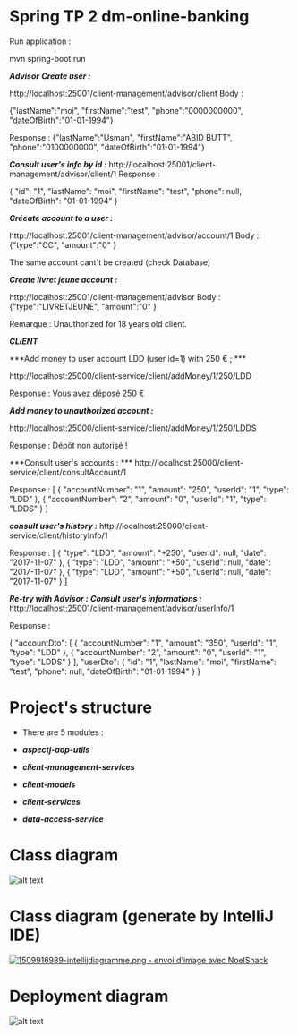 # Spring TP 2 dm-online-banking 

Run application :  

mvn spring-boot:run



***Advisor***
***Create user :*** 

http://localhost:25001/client-management/advisor/client
Body : 

{"lastName":"moi",
"firstName":"test",
"phone":"0000000000",
"dateOfBirth":"01-01-1994"}


Response :
{"lastName":"Usman",
"firstName":"ABID BUTT",
"phone":"0100000000",
"dateOfBirth":"01-01-1994"}



***Consult user's info by id :***
http://localhost:25001/client-management/advisor/client/1
Response  : 

{
    "id": "1",
    "lastName": "moi",
    "firstName": "test",
    "phone": null,
    "dateOfBirth": "01-01-1994"
}


***Créeate account to a user :***

http://localhost:25001/client-management/advisor/account/1
Body : 
{"type":"CC",
"amount":"0"
}

The same account cant't be created (check Database)


***Create livret jeune account :***

http://localhost:25001/client-management/advisor
Body : 
{"type":"LIVRETJEUNE",
"amount":"0"
}

Remarque : Unauthorized for 18 years old client.


***CLIENT***

***Add money to user account LDD (user id=1) with 250 € ; ***

http://localhost:25000/client-service/client/addMoney/1/250/LDD

Response : Vous avez déposé 250 €

***Add money to unauthorized account :***

http://localhost:25000/client-service/client/addMoney/1/250/LDDS

Response  : Dépôt non autorisé !


***Consult user's accounts : ***
http://localhost:25000/client-service/client/consultAccount/1

Response : 
[
    {
        "accountNumber": "1",
        "amount": "250",
        "userId": "1",
        "type": "LDD"
    },
    {
        "accountNumber": "2",
        "amount": "0",
        "userId": "1",
        "type": "LDDS"
    }
]

***consult user's history :***
http://localhost:25000/client-service/client/historyInfo/1

Response : 
[
    {
        "type": "LDD",
        "amount": "+250",
        "userId": null,
        "date": "2017-11-07"
    },
    {
        "type": "LDD",
        "amount": "+50",
        "userId": null,
        "date": "2017-11-07"
    },
    {
        "type": "LDD",
        "amount": "+50",
        "userId": null,
        "date": "2017-11-07"
    }
]


***Re-try with Advisor :*** 
***Consult user's informations :*** 
http://localhost:25001/client-management/advisor/userInfo/1 

Response : 

{
    "accountDto": [
        {
            "accountNumber": "1",
            "amount": "350",
            "userId": "1",
            "type": "LDD"
        },
        {
            "accountNumber": "2",
            "amount": "0",
            "userId": "1",
            "type": "LDDS"
        }
    ],
    "userDto": {
        "id": "1",
        "lastName": "moi",
        "firstName": "test",
        "phone": null,
        "dateOfBirth": "01-01-1994"
    }
}




# Project's  structure
  
* There are 5 modules :

* ***aspectj-aop-utils***  
* ***client-management-services***  
* ***client-models***  
* ***client-services***  
* ***data-access-service***  
 

# Class diagram

![alt text](http://image.noelshack.com/fichiers/2017/44/7/1509916792-classdiagram1.jpg) 


# Class diagram (generate by IntelliJ IDE)

<a href="http://www.noelshack.com/2017-44-7-1509916989-intellijdiagramme.png"><img src="http://image.noelshack.com/minis/2017/44/7/1509916989-intellijdiagramme.png" border="0" alt="1509916989-intellijdiagramme.png - envoi d'image avec NoelShack" title="1509916989-intellijdiagramme.png"/></a>


# Deployment diagram 


![alt text](http://image.noelshack.com/fichiers/2017/44/7/1509916792-deploymentdiagramtp2.jpg) 
